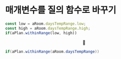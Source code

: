 # 매개변수를 질의 함수로 바꾸기

```JavaScript
const low = aRoom.daysTempRange.low;
const high = aRoom.daysTempRange.high;
if(aPlan.withinRange(low, high))
```

<center>🔽</center>

```java
if(aPlan.withinRange(aRoom.daysTempRange))
```
